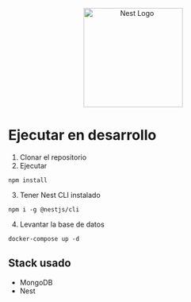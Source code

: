 <p align="center">
  <a href="http://nestjs.com/" target="blank"><img src="https://nestjs.com/img/logo-small.svg" width="200" alt="Nest Logo" /></a>
</p>

[circleci-image]: https://img.shields.io/circleci/build/github/nestjs/nest/master?token=abc123def456
[circleci-url]: https://circleci.com/gh/nestjs/nest

# Ejecutar en desarrollo


1. Clonar el repositorio
2. Ejecutar 

```
npm install
```

3. Tener Nest CLI instalado 
```
npm i -g @nestjs/cli
```

4. Levantar la base de datos
```
docker-compose up -d
```

## Stack usado
* MongoDB
* Nest
